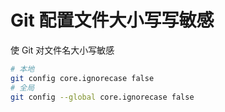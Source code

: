 # Git 配置文件大小写写敏感

使 Git 对文件名大小写敏感

```bash
# 本地
git config core.ignorecase false
# 全局
git config --global core.ignorecase false
```
